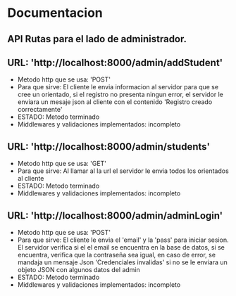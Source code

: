 # Documentacion 

## API Rutas para el lado de administrador.

## URL: 'http://localhost:8000/admin/addStudent'
- Metodo http que se usa: 'POST'
- Para que sirve: El cliente le envia informacion al servidor para que se cree un orientado, si el registro no presenta ningun error, el servidor le enviara un mesaje json al cliente con el contenido 'Registro creado correctamente'
- ESTADO: Metodo terminado
- Middlewares y validaciones implementados: incompleto

## URL: 'http://localhost:8000/admin/students'
- Metodo http que se usa: 'GET'
- Para que sirve: Al llamar al la url el servidor le envia todos los orientados al cliente
- ESTADO: Metodo terminado
- Middlewares y validaciones implementados: incompleto

## URL: 'http://localhost:8000/admin/adminLogin'
- Metodo http que se usa: 'POST'
- Para que sirve: El cliente le envia el 'email' y la 'pass' para iniciar sesion. El servidor verifica si el el email se encuentra en la base de datos, si se encuentra, verifica que la contraseña sea igual, en caso de error, se mandaja un mensaje Json 'Credenciales invalidas' si no se le enviara un objeto JSON con algunos datos del admin
- ESTADO: Metodo terminado
- Middlewares y validaciones implementados: incompleto
